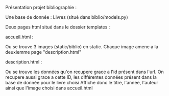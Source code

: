 Présentation projet bibliographie : 

Une base de donnée : Livres (situé dans biblio/models.py)

Deux pages html situé dans le dossier templates :

accueil.html :
 
Ou se trouve 3 images (static/biblio) en static.
Chaque image amene a la deuxiemme page "description.html"
	

description.html :

Ou se trouve les données qu'on recupere grace a l'id présent dans l'url.
On recupere aussi grace a cette ID, les différentes données présent dans la base de donnée pour le livre choisi
Affiche donc le titre, l'annee, l'auteur ainsi que l'image choisi dans accueil.html
